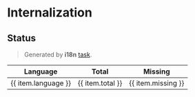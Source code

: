 <script setup lang="ts">
  import data from "../data/i18n.json";
</script>


# Internalization

## Status

> Generated by **i18n** [task](https://github.com/fastrepl/hyprnote/blob/main/Taskfile.yaml).

<div>
  <table>
    <thead>
      <tr>
        <th>Language</th>
        <th>Total</th>
        <th>Missing</th>
      </tr>
    </thead>
    <tbody>
      <tr v-for="item in data" :key="item.language">
        <td>{{ item.language }}</td>
        <td>{{ item.total }}</td>
        <td>{{ item.missing }}</td>
      </tr>
    </tbody>
  </table>
</div>
